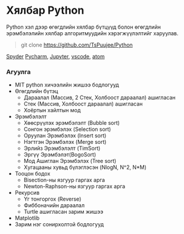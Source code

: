 # Хялбар Python
Python хэл дээр өгөгдлийн хялбар бүтцүүд болон өгөгдлийн эрэмбэлэлийн хялбар алгоритмуудийн хэрэгжүүлэлтийг харуулав.
> git clone https://github.com/TsPuujee/Python

[Spyder](https://www.spyder-ide.org/) [Pycharm](https://www.jetbrains.com/pycharm/), [Jupyter](https://jupyter.org/), [vscode](https://code.visualstudio.com/), [atom](https://atom.io/)

### Агуулга
- MIT python хичээлийн жишээ бодлогууд
- Өгөгдлийн бүтэц
  * Дараалал (Массив, 2 Стек, Холбоост дараалал) ашигласан
  * Стек (Массив, Холбоост дараалал) ашигласан
  * Хоёртын хайлтын мод
- Эрэмбэлэлт
  * Хөөсрүүлэх эрэмбэлэлт (Bubble sort)
  * Сонгон эрэмбэлэх (Selection sort)
  * Оруулан Эрэмбэлэх (Insert sort)
  * Нэгтгэн Эрэмбэлэх (Merge sort)
  * Эрлийз Эрэмбэлэлт (TimSort)
  * Эргүү Эрэмбэлэт(BogoSort)
  * Мод Ашиглан Эрэмбэлэх (Tree sort)
  * Хугацааны хувьд бүлэглэсэн (NlogN, N^2, N*M)
- Тооцон бодох
  * Bisection-ны язгуур гаргах арга
  * Newton-Raphson-ны язгуур гаргах арга
- Рекурсив
  * Үг тонгоргох (Reverse)
  * Фиббоначийн дараалал
  * Turtle ашигласан зарим жишээ
- Matplotlib 
- Зарим нэг сонирхолтой бодлогууд

